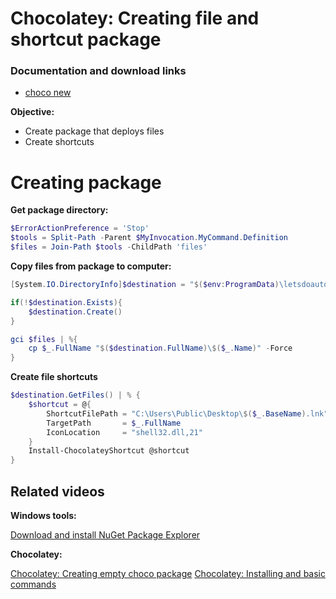 # Chocolatey: Creating file and shortcut package
### Documentation and download links

* [choco new](https://docs.chocolatey.org/en-us/create/functions/install-chocolateyshortcut)

<b>Objective: </b>
  
* Create package that deploys files
* Create shortcuts

# Creating package

<b>Get package directory:</b>

```powershell
$ErrorActionPreference = 'Stop'
$tools = Split-Path -Parent $MyInvocation.MyCommand.Definition
$files = Join-Path $tools -ChildPath 'files'
```

<b>Copy files from package to computer:</b>

```powershell
[System.IO.DirectoryInfo]$destination = "$($env:ProgramData)\letsdoautomation"

if(!$destination.Exists){
    $destination.Create()
}

gci $files | %{
    cp $_.FullName "$($destination.FullName)\$($_.Name)" -Force
}
```

<b>Create file shortcuts</b>

```powershell
$destination.GetFiles() | % {
    $shortcut = @{
        ShortcutFilePath = "C:\Users\Public\Desktop\$($_.BaseName).lnk"
        TargetPath       = $_.FullName 
        IconLocation     = "shell32.dll,21"
    }
    Install-ChocolateyShortcut @shortcut
}
```

## Related videos

<b>Windows tools:</b>

[Download and install NuGet Package Explorer](https://youtu.be/94u9jDCpifM)

<b>Chocolatey:</b>

[Chocolatey: Creating empty choco package]()
[Chocolatey: Installing and basic commands](https://youtu.be/vEH7t5eqJq4)